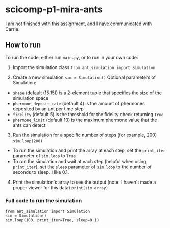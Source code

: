 # scicomp-p1-mira-ants

I am not finished with this assignment, and I have communicated with Carrie.

## How to run

To run the code, either run `main.py`, or to run in your own code:

1. Import the simulation class
`from ant_simulation import Simulation`

2. Create a new simulation
`sim = Simulation()`
Optional parameters of Simulation:
- `shape` (default (15,15)) is a 2-element tuple that specifies the size of the simulation space
- `phermone_deposit_rate` (default 4) is the amount of phermones deposited by an ant per time step
- `fidelity` (default 5) is the threshold for the fidelity check returning `True`
- `phermone_limit` (default 10) is the maximum phermone value that the ants can detect

3. Run the simulation for a specific number of steps (for example, 200)
`sim.loop(200)`

- To run the simulation and print the array at each step, set the `print_iter` parameter of `sim.loop` to `True`
- To run the simulation and wait at each step (helpful when using `print_iter`), set the `sleep` parameter of `sim.loop` to the number of seconds to sleep. I like 0.1.

4. Print the simulation's array to see the output (note: I haven't made a proper viewer for this data)
`print(sim.array)`

### Full code to run the simulation

```
from ant_simulation import Simulation
sim = Simulation()
sim.loop(100, print_iter=True, sleep=0.1)
```